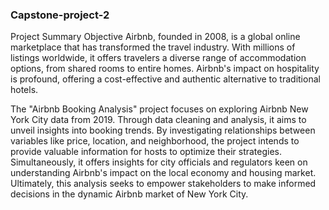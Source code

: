 ### Capstone-project-2
Project Summary
Objective
Airbnb, founded in 2008, is a global online marketplace that has transformed the travel industry. With millions of listings worldwide, it offers travelers a diverse range of accommodation options, from shared rooms to entire homes. Airbnb's impact on hospitality is profound, offering a cost-effective and authentic alternative to traditional hotels.

The "Airbnb Booking Analysis" project focuses on exploring Airbnb New York City data from 2019. Through data cleaning and analysis, it aims to unveil insights into booking trends. By investigating relationships between variables like price, location, and neighborhood, the project intends to provide valuable information for hosts to optimize their strategies. Simultaneously, it offers insights for city officials and regulators keen on understanding Airbnb's impact on the local economy and housing market. Ultimately, this analysis seeks to empower stakeholders to make informed decisions in the dynamic Airbnb market of New York City.

